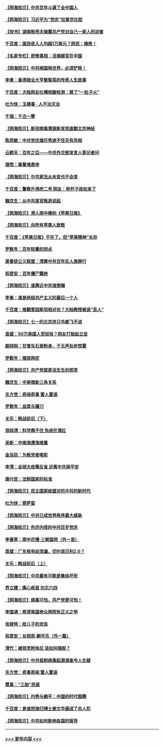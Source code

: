 #### [【网海拾贝】中共百年斗遍了全中国人](../pages/nsc993/n13060020.md?t=07030151) 
#### [【网海拾贝】习近平为“党庆”拉普京壮胆](../pages/nsc993/n13057781.md?t=07030151) 
#### [【投书】湖南殷亮夫揭露共产党对自己一家人的迫害](../pages/nsc993/n13057744.md?t=07030151) 
#### [千百度：国民收入人均超1万美元？网民：搞笑！](../pages/nsc993/n13057692.md?t=07030151) 
#### [【名家专栏】悲惨真相：活摘器官在中国](../pages/nsc993/n13056611.md?t=07030151) 
#### [【网海拾贝】中共祸国殃世界，必须铲除！](../pages/nsc993/n13056011.md?t=07030151) 
#### [李勇：香港报业大亨黎智英的传奇人生故事](../pages/nsc993/n13055258.md?t=07030151) 
#### [千百度：大陆网友吐槽核酸检测：窝了“一肚子火”](../pages/nsc993/n13055194.md?t=07030151) 
#### [吐为快：玉楼春 · 人不治天治](../pages/nsc993/n13054028.md?t=07030151) 
#### [千瑞：千古一孽](../pages/nsc993/n13054016.md?t=07030151) 
#### [【网海拾贝】新冠病毒溯源新发现直戳北京神经](../pages/nsc993/n13052425.md?t=07030151) 
#### [陈思敏：中共党庆烟花秀遮不住天有异相](../pages/nsc993/n13052020.md?t=07030151) 
#### [云鹤天：百年之后——中共外交部发言人答记者问](../pages/nsc993/n13051604.md?t=07030151) 
#### [理悟：毒誓难救命](../pages/nsc993/n13051601.md?t=07030151) 
#### [【网海拾贝】中共家法从未变也不会变](../pages/nsc993/n13050366.md?t=07030151) 
#### [千百度：警察升港府二号 网友：枪杆子政权来了](../pages/nsc993/n13050261.md?t=07030151) 
#### [魏京生：从中共高官叛逃说起](../pages/nsc993/n13048997.md?t=07030151) 
#### [【网海拾贝】港人雨中痛别《苹果日报》](../pages/nsc993/n13048941.md?t=07030151) 
#### [【网海拾贝】向所有苹果人致敬](../pages/nsc993/n13046795.md?t=07030151) 
#### [千百度：《苹果日报》不在了，但“苹果精神”长存](../pages/nsc993/n13046703.md?t=07030151) 
#### [罗慰年：百年较量的拐点](../pages/nsc993/n13046542.md?t=07030151) 
#### [基督徒公义联盟：清算中共百年反人类罪行](../pages/nsc993/n13046499.md?t=07030151) 
#### [祝君安：百年僵尸罄绝](../pages/nsc993/n13045595.md?t=07030151) 
#### [【网海拾贝】谁靠近中共谁倒楣](../pages/nsc993/n13044667.md?t=07030151) 
#### [李勇：谁是终结共产主义的最后一个人](../pages/nsc993/n13044397.md?t=07030151) 
#### [千百度：推翻爱因斯坦相对论？大陆教授被讽“丢人”](../pages/nsc993/n13043908.md?t=07030151) 
#### [【网海拾贝】七一的北京连只鸟都飞不进](../pages/nsc993/n13041377.md?t=07030151) 
#### [袁斌：50万美国人受奴役？网友打脸赵立坚](../pages/nsc993/n13041330.md?t=07030151) 
#### [颜纯钩：甘冒矢石竟粉身，于无声处听惊雷](../pages/nsc993/n13041140.md?t=07030151) 
#### [罗慰年：猪崇拜症](../pages/nsc993/n13041071.md?t=07030151) 
#### [【网海拾贝】共产党就是活生生的邪灵](../pages/nsc993/n13036627.md?t=07030151) 
#### [魏京生：中美俄新三角关系](../pages/nsc993/n13035986.md?t=07030151) 
#### [东方觉：奇闻奇事 雷人雷语](../pages/nsc993/n13035878.md?t=07030151) 
#### [罗慰年：韭菜与镰刀](../pages/nsc993/n13034374.md?t=07030151) 
#### [关乐：韩战前后（下）](../pages/nsc993/n13034113.md?t=07030151) 
#### [郑纯清：科学靠不住 免疫在漂红](../pages/nsc993/n13034093.md?t=07030151) 
#### [吴新：中南海遭海难重](../pages/nsc993/n13034084.md?t=07030151) 
#### [金浴凤：为叛党者喝彩](../pages/nsc993/n13034058.md?t=07030151) 
#### [李清：全球大疫需反省 远离中共保平安](../pages/nsc993/n13033784.md?t=07030151) 
#### [唐付民：法制国家的标准](../pages/nsc993/n13032944.md?t=07030151) 
#### [【网海拾贝】民主国家结盟对抗中共的新时代](../pages/nsc993/n13031717.md?t=07030151) 
#### [吐为快：菩萨蛮](../pages/nsc993/n13030033.md?t=07030151) 
#### [【网海拾贝】中共已成世界秩序最大威胁](../pages/nsc993/n13028138.md?t=07030151) 
#### [【网海拾贝】色厉内荏的中共百岁党庆](../pages/nsc993/n13025582.md?t=07030151) 
#### [李春草：雨中花慢‧三朝国师（外一首）](../pages/nsc993/n13025567.md?t=07030151) 
#### [袁斌：广东核电站泄漏，切尔诺贝利2.0？](../pages/nsc993/n13025475.md?t=07030151) 
#### [关乐：韩战前后（上）](../pages/nsc993/n13025387.md?t=07030151) 
#### [【网海拾贝】中共最有可能是集体坏死](../pages/nsc993/n13023101.md?t=07030151) 
#### [界立建：痛心疾首 勿忘六四](../pages/nsc993/n13022339.md?t=07030151) 
#### [【网海拾贝】病毒可怕，共产党更可怕！](../pages/nsc993/n13020728.md?t=07030151) 
#### [李国涛：希望美国参众两院有正义之举](../pages/nsc993/n13020674.md?t=07030151) 
#### [张彼特：给儿子的忠告](../pages/nsc993/n13018934.md?t=07030151) 
#### [祝君安：长相思‧躺平乐（外一篇）](../pages/nsc993/n13018923.md?t=07030151) 
#### [清竹：被邪灵附体后 该如何摆脱？](../pages/nsc993/n13018877.md?t=07030151) 
#### [【网海拾贝】中共抵制病毒起源调查令人生疑](../pages/nsc993/n13017785.md?t=07030151) 
#### [东方觉：奇事奇闻 雷人雷语](../pages/nsc993/n13017577.md?t=07030151) 
#### [慧真：“三胎”民谣](../pages/nsc993/n13017394.md?t=07030151) 
#### [【网海拾贝】内卷与躺平：中国的时代图腾](../pages/nsc993/n13016128.md?t=07030151) 
#### [千百度：是谁把海归博士姜文华逼成了杀人犯](../pages/nsc993/n13015218.md?t=07030151) 
#### [【网海拾贝】中共如何影响各国的报导](../pages/nsc993/n13012599.md?t=07030151) 

----
#### [ >>> 更早内容 <<< ](../indexes/nsc993-earlier.md)
